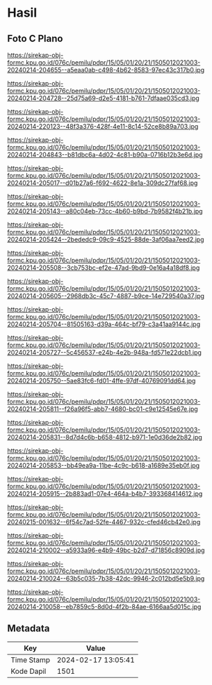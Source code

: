 # Hasil

## Foto C Plano

https://sirekap-obj-formc.kpu.go.id/076c/pemilu/pdpr/15/05/01/20/21/1505012021003-20240214-204655--a5eaa0ab-c498-4b62-8583-97ec43c317b0.jpg

https://sirekap-obj-formc.kpu.go.id/076c/pemilu/pdpr/15/05/01/20/21/1505012021003-20240214-204728--25d75a69-d2e5-4181-b761-7dfaae035cd3.jpg

https://sirekap-obj-formc.kpu.go.id/076c/pemilu/pdpr/15/05/01/20/21/1505012021003-20240214-220123--48f3a376-428f-4e11-8c14-52ce8b89a703.jpg

https://sirekap-obj-formc.kpu.go.id/076c/pemilu/pdpr/15/05/01/20/21/1505012021003-20240214-204843--b81dbc6a-4d02-4c81-b90a-0716b12b3e6d.jpg

https://sirekap-obj-formc.kpu.go.id/076c/pemilu/pdpr/15/05/01/20/21/1505012021003-20240214-205017--d01b27a6-f692-4622-8e1a-309dc27faf68.jpg

https://sirekap-obj-formc.kpu.go.id/076c/pemilu/pdpr/15/05/01/20/21/1505012021003-20240214-205143--a80c04eb-73cc-4b60-b9bd-7b9582f4b21b.jpg

https://sirekap-obj-formc.kpu.go.id/076c/pemilu/pdpr/15/05/01/20/21/1505012021003-20240214-205424--2bededc9-09c9-4525-88de-3af06aa7eed2.jpg

https://sirekap-obj-formc.kpu.go.id/076c/pemilu/pdpr/15/05/01/20/21/1505012021003-20240214-205508--3cb753bc-ef2e-47ad-9bd9-0e16a4a18df8.jpg

https://sirekap-obj-formc.kpu.go.id/076c/pemilu/pdpr/15/05/01/20/21/1505012021003-20240214-205605--2968db3c-45c7-4887-b9ce-14e729540a37.jpg

https://sirekap-obj-formc.kpu.go.id/076c/pemilu/pdpr/15/05/01/20/21/1505012021003-20240214-205704--81505163-d39a-464c-bf79-c3a41aa9144c.jpg

https://sirekap-obj-formc.kpu.go.id/076c/pemilu/pdpr/15/05/01/20/21/1505012021003-20240214-205727--5c456537-e24b-4e2b-948a-fd571e22dcb1.jpg

https://sirekap-obj-formc.kpu.go.id/076c/pemilu/pdpr/15/05/01/20/21/1505012021003-20240214-205750--5ae83fc6-fd01-4ffe-97df-40769091dd64.jpg

https://sirekap-obj-formc.kpu.go.id/076c/pemilu/pdpr/15/05/01/20/21/1505012021003-20240214-205811--f26a96f5-abb7-4680-bc01-c9e12545e67e.jpg

https://sirekap-obj-formc.kpu.go.id/076c/pemilu/pdpr/15/05/01/20/21/1505012021003-20240214-205831--8d7d4c6b-b658-4812-b971-1e0d36de2b82.jpg

https://sirekap-obj-formc.kpu.go.id/076c/pemilu/pdpr/15/05/01/20/21/1505012021003-20240214-205853--bb49ea9a-11be-4c9c-b618-a1689e35eb0f.jpg

https://sirekap-obj-formc.kpu.go.id/076c/pemilu/pdpr/15/05/01/20/21/1505012021003-20240214-205915--2b883ad1-07e4-464a-b4b7-393368414612.jpg

https://sirekap-obj-formc.kpu.go.id/076c/pemilu/pdpr/15/05/01/20/21/1505012021003-20240215-001632--6f54c7ad-52fe-4467-932c-cfed46cb42e0.jpg

https://sirekap-obj-formc.kpu.go.id/076c/pemilu/pdpr/15/05/01/20/21/1505012021003-20240214-210002--a5933a96-e4b9-49bc-b2d7-d71856c8909d.jpg

https://sirekap-obj-formc.kpu.go.id/076c/pemilu/pdpr/15/05/01/20/21/1505012021003-20240214-210024--63b5c035-7b38-42dc-9946-2c012bd5e5b9.jpg

https://sirekap-obj-formc.kpu.go.id/076c/pemilu/pdpr/15/05/01/20/21/1505012021003-20240214-210058--eb7859c5-8d0d-4f2b-84ae-6166aa5d015c.jpg


## Metadata

| Key        | Value               |
| ---------- | ------------------- |
| Time Stamp | 2024-02-17 13:05:41 |
| Kode Dapil | 1501                |



